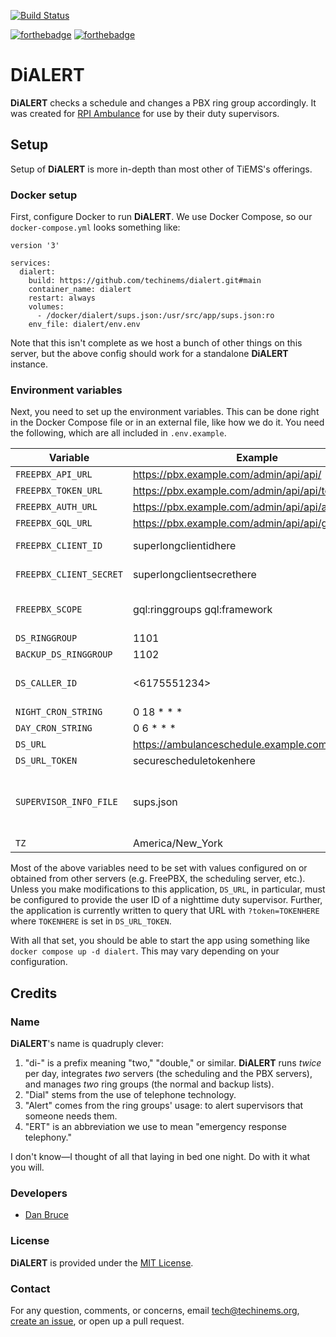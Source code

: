 [![Build Status](https://github.com/techinems/dialert/actions/workflows/main.yml/badge.svg)](https://github.com/techinems/dialert/actions/workflows/main.yml/badge.svg)

[![forthebadge](https://forthebadge.com/images/badges/built-with-love.svg)](https://forthebadge.com) [![forthebadge](https://forthebadge.com/images/badges/made-with-javascript.svg)](https://forthebadge.com)

# DiALERT

**DiALERT** checks a schedule and changes a PBX ring group accordingly. It was created for [RPI Ambulance](https://rpiambulance.com) for use by their duty supervisors.

## Setup

Setup of **DiALERT** is more in-depth than most other of TiEMS's offerings.

### Docker setup

First, configure Docker to run **DiALERT**. We use Docker Compose, so our `docker-compose.yml` looks something like:

```
version '3'

services:
  dialert:
    build: https://github.com/techinems/dialert.git#main
    container_name: dialert
    restart: always
    volumes:
      - /docker/dialert/sups.json:/usr/src/app/sups.json:ro
    env_file: dialert/env.env
```

Note that this isn't complete as we host a bunch of other things on this server, but the above config should work for a standalone **DiALERT** instance.

### Environment variables

Next, you need to set up the environment variables. This can be done right in the Docker Compose file or in an external file, like how we do it. You need the following, which are all included in `.env.example`.

| Variable                | Example                                           | Comments                                                                |
| ----------------------- | ------------------------------------------------- | ----------------------------------------------------------------------- |
| `FREEPBX_API_URL`       | https://pbx.example.com/admin/api/api/            |                                                                         |
| `FREEPBX_TOKEN_URL`     | https://pbx.example.com/admin/api/api/token       |                                                                         |
| `FREEPBX_AUTH_URL`      | https://pbx.example.com/admin/api/api/authorize   |                                                                         |
| `FREEPBX_GQL_URL`       | https://pbx.example.com/admin/api/api/gql         |                                                                         |
| `FREEPBX_CLIENT_ID`     | superlongclientidhere                             | Get from FreePBX API                                                    |
| `FREEPBX_CLIENT_SECRET` | superlongclientsecrethere                         | Get from FreePBX API                                                    |
| `FREEPBX_SCOPE`         | gql:ringgroups gql:framework                      | These two scopes are required                                           |
| `DS_RINGGROUP`          | 1101                                              |                                                                         |
| `BACKUP_DS_RINGGROUP`   | 1102                                              |                                                                         |
| `DS_CALLER_ID`          | <6175551234>                                      | Should be a DID you control in FreePBX/Asterisk                         |
| `NIGHT_CRON_STRING`     | 0 18 \* \* \*                                     |                                                                         |
| `DAY_CRON_STRING`       | 0 6 \* \* \*                                      |                                                                         |
| `DS_URL`                | https://ambulanceschedule.example.com/dialert.php |                                                                         |
| `DS_URL_TOKEN`          | securescheduletokenhere                           |                                                                         |
| `SUPERVISOR_INFO_FILE`  | sups.json                                         | This filepath is relative to the Docker container, not the host machine |
| `TZ`                    | America/New_York                                  |                                                                         |

Most of the above variables need to be set with values configured on or obtained from other servers (e.g. FreePBX, the scheduling server, etc.). Unless you make modifications to this application, `DS_URL`, in particular, must be configured to provide the user ID of a nighttime duty supervisor. Further, the application is currently written to query that URL with `?token=TOKENHERE` where `TOKENHERE` is set in `DS_URL_TOKEN`.

With all that set, you should be able to start the app using something like `docker compose up -d dialert`. This may vary depending on your configuration.

## Credits

### Name

**DiALERT**'s name is quadruply clever:

1. "di-" is a prefix meaning "two," "double," or similar. **DiALERT** runs _twice_ per day, integrates _two_ servers (the scheduling and the PBX servers), and manages _two_ ring groups (the normal and backup lists).
1. "Dial" stems from the use of telephone technology.
1. "Alert" comes from the ring groups' usage: to alert supervisors that someone needs them.
1. "ERT" is an abbreviation we use to mean "emergency response telephony."

I don't know—I thought of all that laying in bed one night. Do with it what you will.

### Developers

- [Dan Bruce](https://github.com/ddbruce)

### License

**DiALERT** is provided under the [MIT License](https://opensource.org/licenses/MIT).

### Contact

For any question, comments, or concerns, email [tech@techinems.org](mailto:tech@techinems.org), [create an issue](https://github.com/techinems/dialert/issues/new), or open up a pull request.
